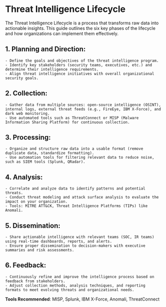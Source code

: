# Threat Intelligence Lifecycle

The Threat Intelligence Lifecycle is a process that transforms raw data into actionable insights. This guide outlines the six key phases of the lifecycle and how organizations can implement them effectively.

## 1. **Planning and Direction**:
    - Define the goals and objectives of the threat intelligence program.
    - Identify key stakeholders (security teams, executives, etc.) and determine their intelligence requirements.
    - Align threat intelligence initiatives with overall organizational security goals.

## 2. **Collection**:
    - Gather data from multiple sources: open-source intelligence (OSINT), internal logs, external threat feeds (e.g., FireEye, IBM X-Force), and dark web monitoring.
    - Use automated tools such as ThreatConnect or MISP (Malware Information Sharing Platform) for continuous collection.

## 3. **Processing**:
    - Organize and structure raw data into a usable format (remove duplicate data, standardize formatting).
    - Use automation tools for filtering relevant data to reduce noise, such as SIEM tools (Splunk, QRadar).

## 4. **Analysis**:
    - Correlate and analyze data to identify patterns and potential threats.
    - Conduct threat modeling and attack surface analysis to evaluate the impact on your organization.
    - Tools: MITRE ATT&CK, Threat Intelligence Platforms (TIPs) like Anomali.

## 5. **Dissemination**:
    - Share actionable intelligence with relevant teams (SOC, IR teams) using real-time dashboards, reports, and alerts.
    - Ensure proper dissemination to decision-makers with executive summaries and risk assessments.

## 6. **Feedback**:
    - Continuously refine and improve the intelligence process based on feedback from stakeholders.
    - Adjust collection methods, analysis techniques, and reporting formats to meet evolving threats and organizational needs.

**Tools Recommended**: MISP, Splunk, IBM X-Force, Anomali, ThreatConnect
